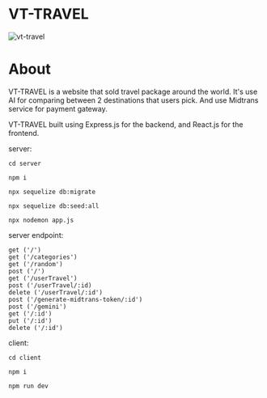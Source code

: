 # VT-TRAVEL

![vt-travel](https://github.com/vicent909/VT-TRAVEL/blob/main/vt.gif)

# About

VT-TRAVEL is a website that sold travel package around the world. It's use AI for comparing between 2 destinations that users pick. And use Midtrans service for payment gateway.

VT-TRAVEL built using Express.js for the backend, and React.js for the frontend.

server:
```
cd server 

npm i 

npx sequelize db:migrate

npx sequelize db:seed:all

npx nodemon app.js
```
server endpoint:

```
get ('/')
get ('/categories') 
get ('/random') 
post ('/') 
get ('/userTravel') 
post ('/userTravel/:id) 
delete ('/userTravel/:id') 
post ('/generate-midtrans-token/:id')
post ('/gemini') 
get ('/:id') 
put ('/:id')  
delete ('/:id')  
```

client:
```
cd client

npm i 

npm run dev
```
